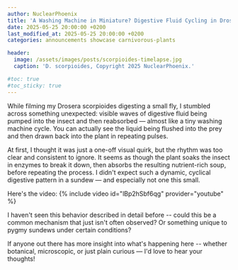 ```yaml
---
author: NuclearPhoenix
title: 'A Washing Machine in Miniature? Digestive Fluid Cycling in Drosera scorpioides'
date: 2025-05-25 20:00:00 +0200
last_modified_at: 2025-05-25 20:00:00 +0200
categories: announcements showcase carnivorous-plants

header:
  image: /assets/images/posts/scorpioides-timelapse.jpg
  caption: 'D. scorpioides, Copyright 2025 NuclearPhoenix.'

#toc: true
#toc_sticky: true
---
```


While filming my Drosera scorpioides digesting a small fly, I stumbled across something unexpected: visible waves of digestive fluid being pumped into the insect and then reabsorbed — almost like a tiny washing machine cycle. You can actually see the liquid being flushed into the prey and then drawn back into the plant in repeating pulses.

At first, I thought it was just a one-off visual quirk, but the rhythm was too clear and consistent to ignore. It seems as though the plant soaks the insect in enzymes to break it down, then absorbs the resulting nutrient-rich soup, before repeating the process. I didn't expect such a dynamic, cyclical digestive pattern in a sundew — and especially not one this small.

Here's the video:
{% include video id="lBp2hSbf6qg" provider="youtube" %}

I haven't seen this behavior described in detail before -- could this be a common mechanism that just isn't often observed? Or something unique to pygmy sundews under certain conditions?

If anyone out there has more insight into what's happening here -- whether botanical, microscopic, or just plain curious — I'd love to hear your thoughts!
